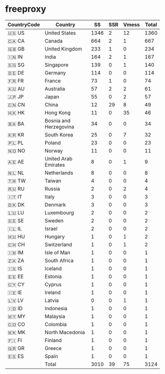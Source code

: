 # freeproxy

|CountryCode|Country|SS|SSR|Vmess|Total|
|  ----  | ----  |  ----  | ----  |  ----  | ----  |
|🇺🇸 US|United States|1346|2|12|1360|
|🇨🇦 CA|Canada|664|2|1|667|
|🇬🇧 GB|United Kingdom|233|1|0|234|
|🇮🇳 IN|India|164|2|1|167|
|🇸🇬 SG|Singapore|139|0|1|140|
|🇩🇪 DE|Germany|114|0|0|114|
|🇫🇷 FR|France|73|1|0|74|
|🇦🇺 AU|Australia|57|2|2|61|
|🇯🇵 JP|Japan|55|0|2|57|
|🇨🇳 CN|China|12|29|8|49|
|🇭🇰 HK|Hong Kong|11|0|35|46|
|🇧🇦 BA|Bosnia and Herzegovina|34|0|0|34|
|🇰🇷 KR|South Korea|25|0|7|32|
|🇵🇱 PL|Poland|23|0|0|23|
|🇳🇴 NO|Norway|11|0|0|11|
|🇦🇪 AE|United Arab Emirates|8|0|1|9|
|🇳🇱 NL|Netherlands|8|0|0|8|
|🇹🇼 TW|Taiwan|4|0|0|4|
|🇷🇺 RU|Russia|2|0|2|4|
|🇮🇹 IT|Italy|3|0|0|3|
|🇩🇰 DK|Denmark|3|0|0|3|
|🇱🇺 LU|Luxembourg|2|0|0|2|
|🇸🇪 SE|Sweden|2|0|0|2|
|🇮🇱 IL|Israel|2|0|0|2|
|🇭🇺 HU|Hungary|1|0|1|2|
|🇨🇭 CH|Switzerland|1|0|1|2|
|🇮🇲 IM|Isle of Man|1|0|0|1|
|🇿🇦 ZA|South Africa|1|0|0|1|
|🇮🇸 IS|Iceland|1|0|0|1|
|🇪🇪 EE|Estonia|1|0|0|1|
|🇨🇾 CY|Cyprus|1|0|0|1|
|🇮🇪 IE|Ireland|1|0|0|1|
|🇱🇻 LV|Latvia|0|0|1|1|
|🇮🇩 ID|Indonesia|1|0|0|1|
|🇲🇾 MY|Malaysia|1|0|0|1|
|🇨🇴 CO|Colombia|1|0|0|1|
|🇲🇰 MK|North Macedonia|1|0|0|1|
|🇫🇮 FI|Finland|1|0|0|1|
|🇬🇷 GR|Greece|1|0|0|1|
|🇪🇸 ES|Spain|1|0|0|1|
||Total|3010|39|75|3124|
